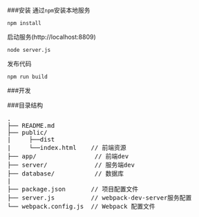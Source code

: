 ###安装
通过`npm`安装本地服务

```
npm install
```
启动服务(http://localhost:8809)

```
node server.js
```
发布代码
```
npm run build
```

###开发

###目录结构
<pre>
.
├── README.md           
├── public/
|     ├──dist
|     └──index.html    // 前端资源
├── app/                // 前端dev
├── server/             // 服务端dev
├── database/           // 数据库
|
├── package.json       // 项目配置文件
├── server.js          // webpack-dev-server服务配置
└── webpack.config.js  // Webpack 配置文件
</pre>
